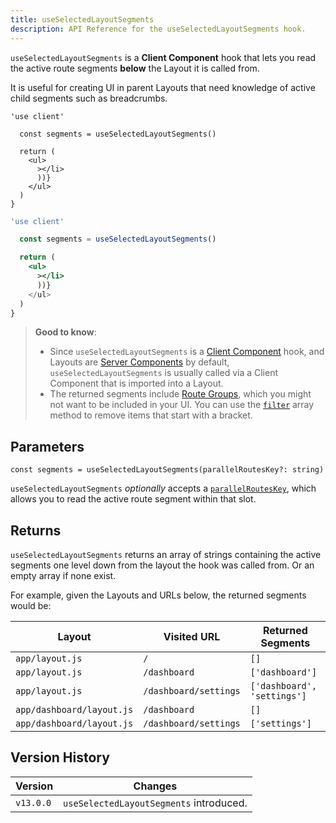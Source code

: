 ```yaml
---
title: useSelectedLayoutSegments
description: API Reference for the useSelectedLayoutSegments hook.
---
```


`useSelectedLayoutSegments` is a **Client Component** hook that lets you read the active route segments **below** the Layout it is called from.

It is useful for creating UI in parent Layouts that need knowledge of active child segments such as breadcrumbs.

```tsx filename="app/example-client-component.tsx" switcher
'use client'

  const segments = useSelectedLayoutSegments()

  return (
    <ul>
      ></li>
      ))}
    </ul>
  )
}
```

```jsx filename="app/example-client-component.js" switcher
'use client'

  const segments = useSelectedLayoutSegments()

  return (
    <ul>
      ></li>
      ))}
    </ul>
  )
}
```

> **Good to know**:
>
> - Since `useSelectedLayoutSegments` is a [Client Component](/docs/app/getting-started/server-and-client-components) hook, and Layouts are [Server Components](/docs/app/getting-started/server-and-client-components) by default, `useSelectedLayoutSegments` is usually called via a Client Component that is imported into a Layout.
> - The returned segments include [Route Groups](/docs/app/api-reference/file-conventions/route-groups), which you might not want to be included in your UI. You can use the [`filter`](https://developer.mozilla.org/en-US/docs/Web/JavaScript/Reference/Global_Objects/Array/filter) array method to remove items that start with a bracket.

## Parameters

```tsx
const segments = useSelectedLayoutSegments(parallelRoutesKey?: string)
```

`useSelectedLayoutSegments` _optionally_ accepts a [`parallelRoutesKey`](/docs/app/api-reference/file-conventions/parallel-routes#with-useselectedlayoutsegments), which allows you to read the active route segment within that slot.

## Returns

`useSelectedLayoutSegments` returns an array of strings containing the active segments one level down from the layout the hook was called from. Or an empty array if none exist.

For example, given the Layouts and URLs below, the returned segments would be:

| Layout                    | Visited URL           | Returned Segments           |
| ------------------------- | --------------------- | --------------------------- |
| `app/layout.js`           | `/`                   | `[]`                        |
| `app/layout.js`           | `/dashboard`          | `['dashboard']`             |
| `app/layout.js`           | `/dashboard/settings` | `['dashboard', 'settings']` |
| `app/dashboard/layout.js` | `/dashboard`          | `[]`                        |
| `app/dashboard/layout.js` | `/dashboard/settings` | `['settings']`              |

## Version History

| Version   | Changes                                 |
| --------- | --------------------------------------- |
| `v13.0.0` | `useSelectedLayoutSegments` introduced. |